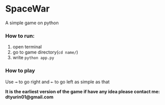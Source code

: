 # SpaceWar
A simple game on python

 ### How to run: ###
 1. open terminal
 2. go to game directory(`cd name/`)
 3. write `python app.py`
 
  ### How to play ###
  
  Use <kbd>→</kbd> to go right and <kbd>←</kbd> to go left as simple as that 
  
   __It is the earliest version of the game if have any idea please contact me: dtyurin01@gmail.com__ 
  
  
